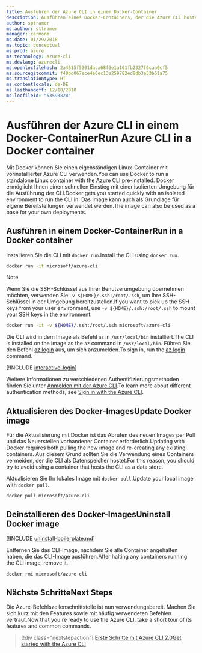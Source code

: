 ```yaml
---
title: Ausführen der Azure CLI in einem Docker-Container
description: Ausführen eines Docker-Containers, der die Azure CLI hostet
author: sptramer
ms.author: sttramer
manager: carmonm
ms.date: 01/29/2018
ms.topic: conceptual
ms.prod: azure
ms.technology: azure-cli
ms.devlang: azurecli
ms.openlocfilehash: 2a4515f5301daca68f6e1a161fb2327f6caa0cf5
ms.sourcegitcommit: f40bd067ece4e6ec13e259782ed8db3e33b61a75
ms.translationtype: HT
ms.contentlocale: de-DE
ms.lasthandoff: 12/18/2018
ms.locfileid: "53593828"
---
```

# <a name="run-azure-cli-in-a-docker-container"></a><span data-ttu-id="7fa8b-103">Ausführen der Azure CLI in einem Docker-Container</span><span class="sxs-lookup"><span data-stu-id="7fa8b-103">Run Azure CLI in a Docker container</span></span>

<span data-ttu-id="7fa8b-104">Mit Docker können Sie einen eigenständigen Linux-Container mit vorinstallierter Azure CLI verwenden.</span><span class="sxs-lookup"><span data-stu-id="7fa8b-104">You can use Docker to run a standalone Linux container with the Azure CLI pre-installed.</span></span> <span data-ttu-id="7fa8b-105">Docker ermöglicht Ihnen einen schnellen Einstieg mit einer isolierten Umgebung für die Ausführung der CLI.</span><span class="sxs-lookup"><span data-stu-id="7fa8b-105">Docker gets you started quickly with an isolated environment to run the CLI in.</span></span> <span data-ttu-id="7fa8b-106">Das Image kann auch als Grundlage für eigene Bereitstellungen verwendet werden.</span><span class="sxs-lookup"><span data-stu-id="7fa8b-106">The image can also be used as a base for your own deployments.</span></span>

## <a name="run-in-a-docker-container"></a><span data-ttu-id="7fa8b-107">Ausführen in einem Docker-Container</span><span class="sxs-lookup"><span data-stu-id="7fa8b-107">Run in a Docker container</span></span>

<span data-ttu-id="7fa8b-108">Installieren Sie die CLI mit `docker run`.</span><span class="sxs-lookup"><span data-stu-id="7fa8b-108">Install the CLI using `docker run`.</span></span>

   ```bash
   docker run -it microsoft/azure-cli
   ```

> [!NOTE]
> <span data-ttu-id="7fa8b-109">Wenn Sie die SSH-Schlüssel aus Ihrer Benutzerumgebung übernehmen möchten, verwenden Sie `-v ${HOME}/.ssh:/root/.ssh`, um Ihre SSH-Schlüssel in der Umgebung bereitzustellen.</span><span class="sxs-lookup"><span data-stu-id="7fa8b-109">If you want to pick up the SSH keys from your user environment, use `-v ${HOME}/.ssh:/root/.ssh` to mount your SSH keys in the environment.</span></span>
>
> ```bash
> docker run -it -v ${HOME}/.ssh:/root/.ssh microsoft/azure-cli
> ```

<span data-ttu-id="7fa8b-110">Die CLI wird in dem Image als Befehl `az` in `/usr/local/bin` installiert.</span><span class="sxs-lookup"><span data-stu-id="7fa8b-110">The CLI is installed on the image as the `az` command in `/usr/local/bin`.</span></span> <span data-ttu-id="7fa8b-111">Führen Sie den Befehl [az login](/cli/azure/reference-index#az-login) aus, um sich anzumelden.</span><span class="sxs-lookup"><span data-stu-id="7fa8b-111">To sign in, run the [az login](/cli/azure/reference-index#az-login) command.</span></span>

[!INCLUDE [interactive-login](includes/interactive-login.md)]

<span data-ttu-id="7fa8b-112">Weitere Informationen zu verschiedenen Authentifizierungsmethoden finden Sie unter [Anmelden mit der Azure CLI](authenticate-azure-cli.md).</span><span class="sxs-lookup"><span data-stu-id="7fa8b-112">To learn more about different authentication methods, see [Sign in with the Azure CLI](authenticate-azure-cli.md).</span></span>

## <a name="update-docker-image"></a><span data-ttu-id="7fa8b-113">Aktualisieren des Docker-Images</span><span class="sxs-lookup"><span data-stu-id="7fa8b-113">Update Docker image</span></span>

<span data-ttu-id="7fa8b-114">Für die Aktualisierung mit Docker ist das Abrufen des neuen Images per Pull und das Neuerstellen vorhandener Container erforderlich.</span><span class="sxs-lookup"><span data-stu-id="7fa8b-114">Updating with Docker requires both pulling the new image and re-creating any existing containers.</span></span> <span data-ttu-id="7fa8b-115">Aus diesem Grund sollten Sie die Verwendung eines Containers vermeiden, der die CLI als Datenspeicher hostet.</span><span class="sxs-lookup"><span data-stu-id="7fa8b-115">For this reason, you should try to avoid using a container that hosts the CLI as a data store.</span></span>

<span data-ttu-id="7fa8b-116">Aktualisieren Sie Ihr lokales Image mit `docker pull`.</span><span class="sxs-lookup"><span data-stu-id="7fa8b-116">Update your local image with `docker pull`.</span></span>

```bash
docker pull microsoft/azure-cli
```

## <a name="uninstall-docker-image"></a><span data-ttu-id="7fa8b-117">Deinstallieren des Docker-Images</span><span class="sxs-lookup"><span data-stu-id="7fa8b-117">Uninstall Docker image</span></span>

[!INCLUDE [uninstall-boilerplate.md](includes/uninstall-boilerplate.md)]

<span data-ttu-id="7fa8b-118">Entfernen Sie das CLI-Image, nachdem Sie alle Container angehalten haben, die das CLI-Image ausführen.</span><span class="sxs-lookup"><span data-stu-id="7fa8b-118">After halting any containers running the CLI image, remove it.</span></span>

```bash
docker rmi microsoft/azure-cli
```

## <a name="next-steps"></a><span data-ttu-id="7fa8b-119">Nächste Schritte</span><span class="sxs-lookup"><span data-stu-id="7fa8b-119">Next Steps</span></span>

<span data-ttu-id="7fa8b-120">Die Azure-Befehlszeilenschnittstelle ist nun verwendungsbereit. Machen Sie sich kurz mit den Features sowie mit häufig verwendeten Befehlen vertraut.</span><span class="sxs-lookup"><span data-stu-id="7fa8b-120">Now that you're ready to use the Azure CLI, take a short tour of its features and common commands.</span></span>

> [!div class="nextstepaction"]
> [<span data-ttu-id="7fa8b-121">Erste Schritte mit Azure CLI 2.0</span><span class="sxs-lookup"><span data-stu-id="7fa8b-121">Get started with the Azure CLI</span></span>](get-started-with-azure-cli.md)
